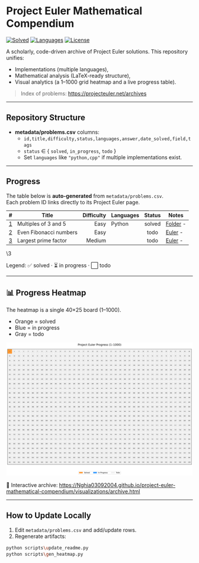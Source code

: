 # Project Euler Mathematical Compendium

[![Solved](https://img.shields.io/badge/Solved-1%2F1000-blue)](#progress)
[![Languages](https://img.shields.io/badge/Languages-Python%20%7C%20C++%20%7C%20Julia-green)](#repository-structure)
[![License](https://img.shields.io/badge/License-MIT-success)](#license)

A scholarly, code-driven archive of Project Euler solutions. This repository unifies:
- Implementations (multiple languages),
- Mathematical analysis (LaTeX-ready structure),
- Visual analytics (a 1–1000 grid heatmap and a live progress table).

> Index of problems: https://projecteuler.net/archives

---

## Repository Structure


- **metadata/problems.csv** columns:
  - `id,title,difficulty,status,languages,answer,date_solved,field,tags`
  - `status` ∈ { `solved`, `in_progress`, `todo` }
  - Set `languages` like `"python,cpp"` if multiple implementations exist.

---

## Progress

The table below is **auto-generated** from `metadata/problems.csv`.  
Each problem ID links directly to its Project Euler page.

<!-- PROGRESS_TABLE_START -->
| # | Title | Difficulty | Languages | Status | Notes |
|---:|---|---:|---|:---:|---|
| [1](https://projecteuler.net/problem=1) | Multiples of 3 and 5 | Easy | Python | solved | [Folder](solutions/problem-001-multiples-of-3-and-5/) - |
| [2](https://projecteuler.net/problem=2) | Even Fibonacci numbers | Easy |  | todo | [Euler](https://projecteuler.net/problem=2) - |
| [3](https://projecteuler.net/problem=3) | Largest prime factor | Medium |  | todo | [Euler](https://projecteuler.net/problem=3) - |
\3

Legend: ✅ solved · ⏳ in progress · ⬜ todo

---

## 📊 Progress Heatmap

The heatmap is a single 40×25 board (1–1000).  
- Orange = solved  
- Blue = in progress  
- Gray = todo

![Project Euler Heatmap](visualizations/heatmap.png)

🔗 Interactive archive: https://Nghia03092004.github.io/project-euler-mathematical-compendium/visualizations/archive.html

---

## How to Update Locally

1) Edit `metadata/problems.csv` and add/update rows.  
2) Regenerate artifacts:
```bash
python scripts\update_readme.py
python scripts\gen_heatmap.py
